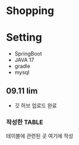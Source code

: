 # Shopping
# Setting
- SpringBoot
- JAVA 17
- gradle
- mysql
## 09.11 lim
- 깃 허브 업로드 완료
### 작성한 TABLE
테이블에 관련된 곳 여기에 작성
